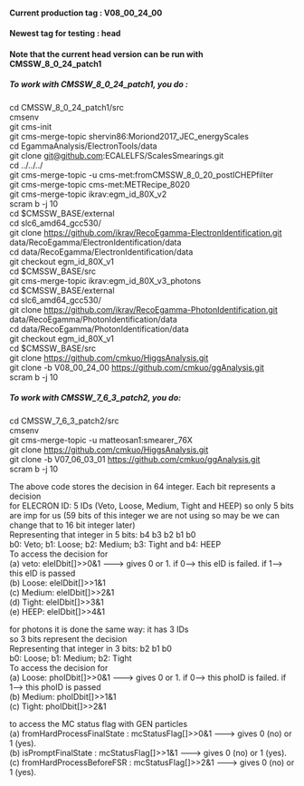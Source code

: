 #### Current production tag : V08_00_24_00
#### Newest tag for testing : head
#### Note that the current head version can be run with CMSSW_8_0_24_patch1

##### To work with CMSSW_8_0_24_patch1, you do :
cd CMSSW_8_0_24_patch1/src <br>
cmsenv <br>
git cms-init <br>
git cms-merge-topic shervin86:Moriond2017_JEC_energyScales <br>
cd EgammaAnalysis/ElectronTools/data <br>
git clone git@github.com:ECALELFS/ScalesSmearings.git <br>
cd ../../../ <br>
git cms-merge-topic -u cms-met:fromCMSSW_8_0_20_postICHEPfilter <br>
git cms-merge-topic cms-met:METRecipe_8020 <br>
git cms-merge-topic ikrav:egm_id_80X_v2 <br>
scram b -j 10 <br>
cd $CMSSW_BASE/external <br>
cd slc6_amd64_gcc530/ <br>
git clone https://github.com/ikrav/RecoEgamma-ElectronIdentification.git data/RecoEgamma/ElectronIdentification/data <br>
cd data/RecoEgamma/ElectronIdentification/data <br>
git checkout egm_id_80X_v1 <br>
cd $CMSSW_BASE/src <br>
git cms-merge-topic ikrav:egm_id_80X_v3_photons <br>
cd $CMSSW_BASE/external <br>
cd slc6_amd64_gcc530/ <br>
git clone https://github.com/ikrav/RecoEgamma-PhotonIdentification.git data/RecoEgamma/PhotonIdentification/data <br>
cd data/RecoEgamma/PhotonIdentification/data <br>
git checkout egm_id_80X_v1 <br>
cd $CMSSW_BASE/src <br>
git clone https://github.com/cmkuo/HiggsAnalysis.git <br>
git clone -b V08_00_24_00 https://github.com/cmkuo/ggAnalysis.git <br>
scram b -j 10 <br>

##### To work with CMSSW_7_6_3_patch2, you do:
cd CMSSW_7_6_3_patch2/src <br>
cmsenv <br>
git cms-merge-topic -u matteosan1:smearer_76X <br>
git clone https://github.com/cmkuo/HiggsAnalysis.git <br>
git clone -b V07_06_03_01 https://github.com/cmkuo/ggAnalysis.git <br>
scram b -j 10 <br>

The above code stores the decision in 64 integer. Each bit represents a decision<br>
for ELECRON ID: 5 IDs (Veto, Loose, Medium, Tight and HEEP) so only 5 bits are imp for us (59 bits of this integer  we are not using so may be we can change that to 16 bit integer later)<br>
Representing that integer in 5 bits: b4 b3 b2 b1 b0<br>
b0: Veto; b1: Loose; b2: Medium; b3: Tight and b4: HEEP<br>
To access the decision for <br>
(a) veto: eleIDbit[]>>0&1 ---> gives 0 or 1. if 0--> this eID is failed. if 1--> this eID is passed<br>
(b) Loose: eleIDbit[]>>1&1<br>
(c) Medium: eleIDbit[]>>2&1<br>
(d) Tight: eleIDbit[]>>3&1<br>
(e) HEEP: eleIDbit[]>>4&1<br>

for photons it is done the same way: it has 3 IDs<br>
so 3 bits represent the decision<br>
Representing that integer in 3 bits:  b2 b1 b0<br>
b0: Loose; b1: Medium; b2: Tight<br>
To access the decision for <br>
(a) Loose: phoIDbit[]>>0&1 ---> gives 0 or 1. if 0--> this phoID is failed. if 1--> this phoID is passed<br>
(b) Medium: phoIDbit[]>>1&1<br>
(c) Tight: phoIDbit[]>>2&1<br>

to access the MC status flag with GEN particles <br>
(a) fromHardProcessFinalState : mcStatusFlag[]>>0&1 ---> gives 0 (no) or 1 (yes). <br>
(b) isPromptFinalState        : mcStatusFlag[]>>1&1 ---> gives 0 (no) or 1 (yes). <br>
(c) fromHardProcessBeforeFSR  : mcStatusFlag[]>>2&1 ---> gives 0 (no) or 1 (yes). <br>

